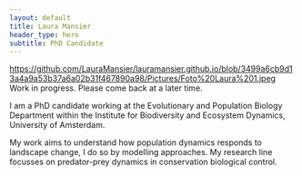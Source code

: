 ```yaml
---
layout: default
title: Laura Mansier
header_type: hero
subtitle: PhD Candidate
---
```

https://github.com/LauraMansier/lauramansier.github.io/blob/3499a6cb9d13a4a9a53b37a6a02b31f467890a98/Pictures/Foto%20Laura%201.jpeg
Work in progress. Please come back at a later time.

I am a PhD candidate working at the Evolutionary and Population Biology Department within the Institute for Biodiversity and Ecosystem Dynamics, University of Amsterdam.

My work aims to understand how population dynamics responds to landscape change, I do so by modelling approaches. My research line focusses on predator-prey dynamics in conservation biological control.
